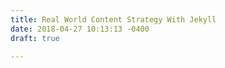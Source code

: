```yaml
---
title: Real World Content Strategy With Jekyll
date: 2018-04-27 10:13:13 -0400
draft: true

---
```

